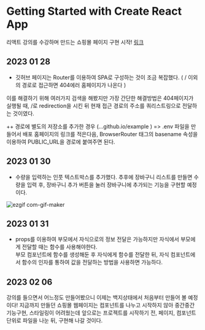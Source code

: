 # Getting Started with Create React App
리액트 강의를 수강하며 만드는 쇼핑몰 페이지 구현 시작!  [링크](https://yujunsun0.github.io/shoes-shop-homepage)


## 2023 01 28
- 깃허브 페이지는 Router를 이용하여 SPA로 구성하는 것이 조금 복잡했다. ( / 이외의 경로로 접근하면 404에러 홈페이지가 나온다 )  

이를 해결하기 위해 여러가지 검색을 해봤지만 가장 간단한 해결방법은 404페이지가 실행될 때, /로 redirection을 시킨 뒤 현재 접근 경로의 주소를 쿼리스트링으로 전달하는 것이였다.  

++ 경로에 별도의 저장소를 추가한 경우 (...github.io/example )  =>  .env 파일을 만들어서 배포 홈페이지의 링크를 적은다음, BrowserRouter 태그의 basename 속성을 이용하여 PUBLIC_URL을 경로에 붙여주면 된다.

## 2023 01 30
- 수량을 입력하는 인풋 텍스트박스를 추가했다. 추후에 장바구니 리스트를 만들면 수량을 입력 후, 장바구니 추가 버튼을 눌러 장바구니에 추가되는 기능을 구현할 예정이다.  



![ezgif com-gif-maker](https://user-images.githubusercontent.com/120611048/215510563-f9ac74ab-9845-4f47-984c-dad34cd77ce9.gif)


## 2023 01 31
- props를 이용하여 부모에서 자식으로의 정보 전달은 가능하지만 자식에서 부모에게 전달할 때는 함수를 사용해야한다.  
부모 컴포넌트에 함수를 생성해둔 후 자식에게 함수를 전달한 뒤, 자식 컴포넌트에서 함수의 인자를 통하여 값을 전달하는 방법을 사용하면 가능하다.


## 2023 02 06
강의를 들으면서 어느정도 만들어봤으니 이제는 백지상태에서 처음부터 만들어 볼 예정이다! 지금까지 만들던 쇼핑몰 웹페이지는 컴포넌트를 나누고 시작하지 않아 중간중간 기능구현, 스타일링이 어려웠는데
앞으로는 프로젝트를 시작하기 전, 페이지, 컴포넌트 단위로 파일을 나눈 뒤, 구현해 나갈 것이다.
